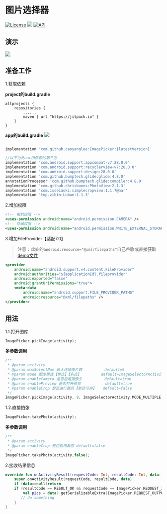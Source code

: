 # 图片选择器
[![License](https://img.shields.io/badge/license-Apache%202-green.svg)](https://www.apache.org/licenses/LICENSE-2.0)
[![](https://jitpack.io/v/caoyanglee/ImagePicker.svg)](https://jitpack.io/#caoyanglee/ImagePicker)
[![API](https://img.shields.io/badge/API-21%2B-brightgreen.svg?style=flat)](https://android-arsenal.com/api?level=21)

## 演示
![](https://github.com/CaoyangLee/ImagePicker/blob/master/img/gif_demo.gif)

## 准备工作 
1.获取依赖

**project的build.gradle**

```
allprojects {
    repositories {
        ......       
        maven { url "https://jitpack.io" } 
    }
}
```
**app的build.gradle**
[![](https://jitpack.io/v/caoyanglee/ImagePicker.svg)](https://jitpack.io/#caoyanglee/ImagePicker)

```gradle

implementation 'com.github.caoyanglee:ImagePicker:{latestVersion}'

```

```gradle
//以下为此aar所依赖的第三方
implementation 'com.android.support:appcompat-v7:28.0.0'
implementation 'com.android.support:recyclerview-v7:28.0.0'
implementation 'com.android.support:design:28.0.0'
implementation 'com.github.bumptech.glide:glide:4.8.0'
annotationProcessor 'com.github.bumptech.glide:compiler:4.8.0'
implementation 'com.github.chrisbanes:PhotoView:2.1.3'
implementation 'com.isseiaoki:simplecropview:1.1.7@aar'
implementation 'top.zibin:Luban:1.1.3'
```

2.增加权限

```xml
<!-- 相机权限 -->
<uses-permission android:name="android.permission.CAMERA" />
<!-- 存储权限 -->
<uses-permission android:name="android.permission.WRITE_EXTERNAL_STORAGE" />
```  

3.增加FileProvider【适配7.0】

> 注意：此处的```android:resource="@xml/filepaths"```自己谷歌或直接获取[demo文件](https://github.com/CaoyangLee/ImagePicker/blob/master/app/src/main/res/xml/filepaths.xml)

```xml
<provider
    android:name="android.support.v4.content.FileProvider"
    android:authorities="${applicationId}.fileprovider"
    android:exported="false"
    android:grantUriPermissions="true">
    <meta-data
        android:name="android.support.FILE_PROVIDER_PATHS"
        android:resource="@xml/filepaths" />
</provider>
```

## 用法

1.1.打开图库
```kotlin
ImagePicker.pickImage(activity);
```

**多参数调用**
```kotlin
/**
 * @param activity
 * @param maxSelectNum 最大选择图片数          default=9
 * @param mode 图库模式【单选】【多选】         default=ImageSelectorActivity.MODE_MULTIPLE
 * @param enableCamera 是否启用摄像头          default=true
 * @param enablePreview 是否打开预览           default=true
 * @param enableCrop 是否进行裁剪【单选可用】   default=false
 */
ImagePicker.pickImage(activity, 9, ImageSelectorActivity.MODE_MULTIPLE, true, true, false);
```


1.2.直接拍张
```kotlin
ImagePicker.takePhoto(activity);
```

**多参数调用**
```kotlin
/**
 * @param activity
 * @param enableCrop 是否启用裁剪 default=false
 */
ImagePicker.takePhoto(activity,false);
```

2.接收结果信息
``` kotlin
override fun onActivityResult(requestCode: Int, resultCode: Int, data: Intent?) {
    super.onActivityResult(requestCode, resultCode, data)
    if (data==null)return
    if (resultCode == RESULT_OK && requestCode == ImagePicker.REQUEST_IMAGE) {
        val pics = data?.getSerializableExtra(ImagePicker.REQUEST_OUTPUT) as ArrayList<String>
       // do something
    }
}
```

